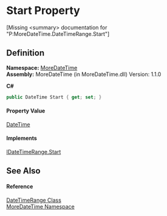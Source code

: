 # Start Property


\[Missing &lt;summary&gt; documentation for "P:MoreDateTime.DateTimeRange.Start"\]



## Definition
**Namespace:** <a href="N_MoreDateTime.md">MoreDateTime</a>  
**Assembly:** MoreDateTime (in MoreDateTime.dll) Version: 1.1.0

**C#**
``` C#
public DateTime Start { get; set; }
```



#### Property Value
<a href="https://learn.microsoft.com/dotnet/api/system.datetime" target="_blank" rel="noopener noreferrer">DateTime</a>

#### Implements
<a href="P_MoreDateTime_Interfaces_IDateTimeRange_Start.md">IDateTimeRange.Start</a>  


## See Also


#### Reference
<a href="T_MoreDateTime_DateTimeRange.md">DateTimeRange Class</a>  
<a href="N_MoreDateTime.md">MoreDateTime Namespace</a>  
